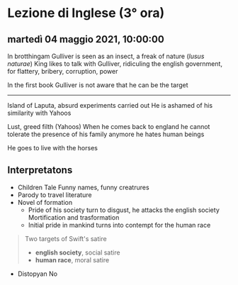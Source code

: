 # Lezione di Inglese (3° ora)

## martedì 04 maggio 2021, 10:00:00
In brotthingam Gulliver is seen as an insect, a freak of  nature (*lusus naturae*)
King likes to talk with Gulliver, ridiculing the english government, for flattery, bribery, corruption, power

In the first book Gulliver is not aware that he can be the target


---
Island of Laputa, absurd experiments carried out
He is ashamed of his similarity with Yahoos

Lust, greed filth (Yahoos)
When he comes back to england he cannot tolerate the presence of his family anymore
he hates human beings

He goes to live with the horses

Interpretatons
---

* Children Tale
Funny names, funny creatrures
* Parody to travel literature
* Novel of formation
	* Pride of his society turn to disgust, he attacks the english society
Mortification and trasformation
	* Initial pride in mankind turns into contempt for the human race

> Two targets of Swift's satire
> * **english society**, social satire
> * **human race**, moral satire

* Distopyan No

<!--stackedit_data:
eyJoaXN0b3J5IjpbLTE2ODY5NjE3NDUsLTM0Mjc2NjUzNl19
-->